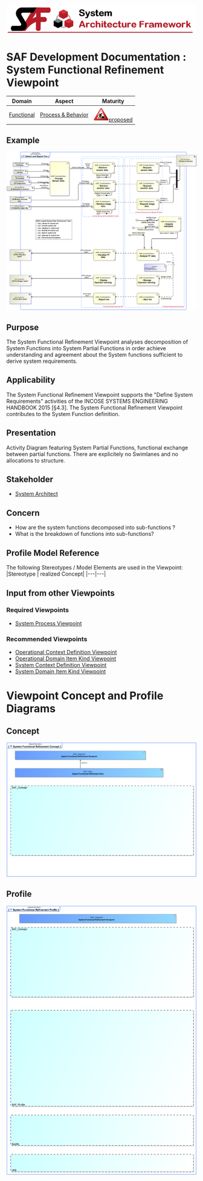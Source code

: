 ![System Architecture Framework](../../diagrams/Banner_SAF.png)
# SAF Development Documentation : System Functional Refinement Viewpoint
|**Domain**|**Aspect**|**Maturity**|
| --- | --- | --- |
|[Functional](../../domains.md#Domain-Functional)|[Process & Behavior](../../aspects.md#Aspect-Process-&-Behavior)|![Proposed](../../diagrams/Under_construction_icon-red.svg )[proposed](../../using-saf/maturity.md#proposed)|
## Example
![System-Functional-Refinement-Viewpoint-example.svg](../../vp-examples/System-Functional-Refinement-Viewpoint-example.svg)
## Purpose
The System Functional Refinement Viewpoint analyses decomposition of System Functions into System Partial Functions in order achieve understanding and agreement about the System functions sufficient to derive system  requirements.
## Applicability
The System Functional Refinement Viewpoint supports the "Define System Requirements" activities of the INCOSE SYSTEMS ENGINEERING HANDBOOK 2015 [§4.3]. The System Functional Refinement Viewpoint contributes to the System Function definition.
## Presentation
Activity Diagram featuring System Partial Functions, functional exchange between partial functions. There are explicitely no Swimlanes and no allocations to structure.

## Stakeholder
* [System Architect](../../stakeholders.md#System-Architect)
## Concern
* How are the system functions decomposed into sub-functions ? 
* What is the breakdown of functions into sub-functions?
## Profile Model Reference
The following Stereotypes / Model Elements are used in the Viewpoint:
|Stereotype | realized Concept|
|---|---|
## Input from other Viewpoints
### Required Viewpoints
* [System Process Viewpoint](System-Process-Viewpoint.md)
### Recommended Viewpoints
* [Operational Context Definition Viewpoint](Operational-Context-Definition-Viewpoint.md)
* [Operational Domain Item Kind Viewpoint](Operational-Domain-Item-Kind-Viewpoint.md)
* [System Context Definition Viewpoint](System-Context-Definition-Viewpoint.md)
* [System Domain Item Kind Viewpoint](System-Domain-Item-Kind-Viewpoint.md)
# Viewpoint Concept and Profile Diagrams
## Concept
![System Functional Refinement Concept](diagrams/System-Functional-Refinement-Concept.svg)
## Profile
![System Functional Refinement Profile](diagrams/System-Functional-Refinement-Profile.svg)
